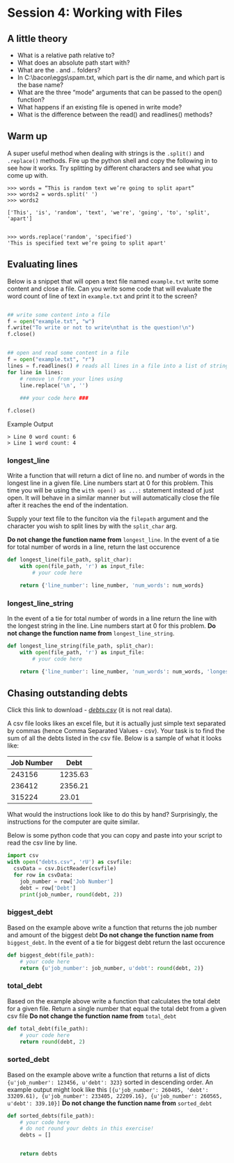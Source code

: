 # Session 4: Working with Files

## A little theory

 - What is a relative path relative to?
 - What does an absolute path start with?
 - What are the . and .. folders?
 - In C:\bacon\eggs\spam.txt, which part is the dir name, and which part is the base name?
 - What are the three “mode” arguments that can be passed to the open() function?
 - What happens if an existing file is opened in write mode?
 - What is the difference between the read() and readlines() methods?

## Warm up

A super useful method when dealing with strings is the `.split()` and `.replace()` methods. Fire up the python shell and copy the following in to see how it works.
Try splitting by different characters and see what you come up with. 
```
>>> words = “This is random text we’re going to split apart”
>>> words2 = words.split(' ')
>>> words2

['This', 'is', 'random', 'text', 'we're', 'going', 'to', 'split', 'apart']


>>> words.replace('random', 'specified')
'This is specified text we’re going to split apart'

```


## Evaluating lines

Below is a snippet that will open a text file named `example.txt` write some content and close a file.  Can you write some code that will evaluate the word count of line of text in `example.txt` and print it to the screen?

```py

## write some content into a file
f = open("example.txt", "w")
f.write("To write or not to write\nthat is the question!\n")
f.close()


## open and read some content in a file
f = open("example.txt", "r")
lines = f.readlines() # reads all lines in a file into a list of strings
for line in lines:
    # remove \n from your lines using
    line.replace('\n', '')
    
    ### your code here ###

f.close()

```

Example Output
```
> Line 0 word count: 6
> Line 1 word count: 4
```
### longest_line
Write a function that will return a dict of line no. and number of words in the longest line in a given file. Line numbers start at 0 for this problem.
This time you will be using the `with open() as ...:` statement instead of just open. It will behave in a similar manner but will automatically close the file after it reaches the end of the indentation. 

Supply your text file to the funciton via the `filepath` argument and the character you wish to split lines by with the `split_char` arg. 

__Do not change the function name from__ `longest_line`. In the event of a tie for total number of words in a line, return the last occurence

```py
def longest_line(file_path, split_char):
    with open(file_path, 'r') as input_file:
        # your code here

    return {'line_number': line_number, 'num_words': num_words}
```

### longest_line_string

In the event of a tie for total number of words in a line return the line with the longest string in the line. Line numbers start at 0 for this problem.
__Do not change the function name from__ `longest_line_string`. 

```py
def longest_line_string(file_path, split_char):
    with open(file_path, 'r') as input_file:
        # your code here

    return {'line_number': line_number, 'num_words': num_words, 'longest_string_length':longest_string_length}
```


## Chasing outstanding debts

Click this link to download - [*debts.csv*](https://raw.githubusercontent.com/ArupAus/lunchtimepython/2017/Session4/Resources/debts.csv) (it is not real data).

A csv file looks likes an excel file, but it is actually just simple text separated by commas (hence Comma Separated Values - csv). Your task is to find the sum of all the debts listed in the csv file.
Below is a sample of what it looks like:

|Job Number|Debt|
|-----|------|
|243156|1235.63|
|236412|2356.21|P
|315224|23.01|

What would the instructions look like to do this by hand? Surprisingly, the instructions for the computer are quite similar.

Below is some python code that you can copy and paste into your script to read the csv line by line. 

```py
import csv
with open("debts.csv", 'rU') as csvfile:
  csvData = csv.DictReader(csvfile)
  for row in csvData:
    job_number = row['Job Number']
    debt = row['Debt']
    print(job_number, round(debt, 2))
```
### biggest_debt

Based on the example above write a function that returns the job number and amount of the biggest debt
__Do not change the function name from__ `biggest_debt`. In the event of a tie for biggest debt return the last occurence

```py
def biggest_debt(file_path):
    # your code here
    return {u'job_number': job_number, u'debt': round(debt, 2)}
```
### total_debt

Based on the example above write a function that calculates the total debt for a given file. Return a single number that equal the total debt from a given csv file
__Do not change the function name from__ `total_debt`
```py
def total_debt(file_path):
    # your code here
    return round(debt, 2)
```

### sorted_debt

Based on the example above write a function that returns a list of dicts `{u'job_number': 123456, u'debt': 323}` sorted in descending order. An example output might look like this  `[{u'job_number': 260405, 'debt': 33209.61), {u'job_number': 233405, 22209.16}, {u'job_number': 260565, u'debt': 339.10}]`
__Do not change the function name from__ `sorted_debt`

```py
def sorted_debts(file_path):
    # your code here
    # do not round your debts in this exercise!
    debts = []


    return debts
```